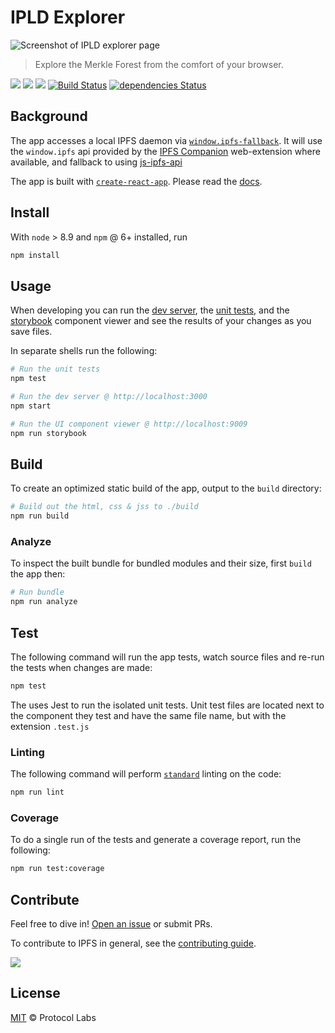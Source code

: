 # IPLD Explorer

![Screenshot of IPLD explorer page](https://user-images.githubusercontent.com/58871/41230416-a4c93376-6d77-11e8-9cab-0d4a1c103d27.png)

> Explore the Merkle Forest from the comfort of your browser.

[![](https://img.shields.io/badge/made%20by-Protocol%20Labs-blue.svg)](https://protocol.ai/) [![](https://img.shields.io/badge/project-IPFS-blue.svg)](http://ipfs.io/) [![](https://img.shields.io/badge/freenode-%23ipfs-blue.svg)](http://webchat.freenode.net/?channels=%23ipfs) [![Build Status](https://travis-ci.org/ipfs-shipyard/ipfs-webui.svg?branch=revamp)](https://travis-ci.org/ipfs-shipyard/ipfs-webui) [![dependencies Status](https://david-dm.org/ipfs-shipyard/ipfs-webui/revamp/status.svg)](https://david-dm.org/ipfs-shipyard/ipfs-webui/revamp)

## Background

The app accesses a local IPFS daemon via [`window.ipfs-fallback`](https://github.com/tableflip/window.ipfs-fallback). It will use the `window.ipfs` api provided by the [IPFS Companion](https://github.com/ipfs-shipyard/ipfs-companion) web-extension where available, and fallback to using [js-ipfs-api](https://github.com/ipfs/js-ipfs-api)

The app is built with [`create-react-app`](https://github.com/facebook/create-react-app). Please read the [docs](https://github.com/facebook/create-react-app/blob/master/packages/react-scripts/template/README.md#table-of-contents).

## Install

With `node` > 8.9 and `npm` @ 6+ installed, run

```js
npm install
```

## Usage

When developing you can run the [dev server](https://github.com/facebook/create-react-app/blob/master/packages/react-scripts/template/README.md#npm-start), the [unit tests](https://facebook.github.io/jest/), and the [storybook](https://storybook.js.org/) component viewer and see the results of your changes as you save files.

In separate shells run the following:

```sh
# Run the unit tests
npm test
```

```sh
# Run the dev server @ http://localhost:3000
npm start
```

```sh
# Run the UI component viewer @ http://localhost:9009
npm run storybook
```

## Build

To create an optimized static build of the app, output to the `build` directory:

```sh
# Build out the html, css & jss to ./build
npm run build
```

### Analyze

To inspect the built bundle for bundled modules and their size, first `build` the app then:

```sh
# Run bundle
npm run analyze
```

## Test

The following command will run the app tests, watch source files and re-run the tests when changes are made:

```sh
npm test
```

The uses Jest to run the isolated unit tests. Unit test files are located next to the component they test and have the same file name, but with the extension `.test.js`

### Linting

The following command will perform [`standard`](https://standardjs.com/) linting on the code:

```sh
npm run lint
```

### Coverage

To do a single run of the tests and generate a coverage report, run the following:

```sh
npm run test:coverage
```


## Contribute

Feel free to dive in! [Open an issue](https://github.com/ipfs-shipyard/ipld-explorer/issues/new) or submit PRs.

To contribute to IPFS in general, see the [contributing guide](https://github.com/ipfs/community/blob/master/contributing.md).

[![](https://cdn.rawgit.com/jbenet/contribute-ipfs-gif/master/img/contribute.gif)](https://github.com/ipfs/community/blob/master/contributing.md)


## License

[MIT](LICENSE) © Protocol Labs
